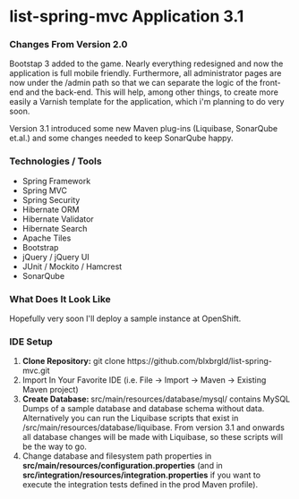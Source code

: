 list-spring-mvc Application 3.1
===============================

### Changes From Version 2.0

Bootstap 3 added to the game. Nearly everything redesigned and now the application is full mobile friendly. Furthermore, all administrator pages are now under the /admin path so that we can separate the logic of the front-end and the back-end. This will help, among other things, to create more easily a Varnish template for the application, which i'm planning to do very soon. 

Version 3.1 introduced some new Maven plug-ins (Liquibase, SonarQube et.al.) and some changes needed to keep SonarQube happy.

### Technologies / Tools

<ul>
<li>Spring Framework</li>
<li>Spring MVC</li>
<li>Spring Security</li>
<li>Hibernate ORM</li>
<li>Hibernate Validator</li>
<li>Hibernate Search</li>
<li>Apache Tiles</li>
<li>Bootstrap</li>
<li>jQuery / jQuery UI</li>
<li>JUnit / Mockito / Hamcrest</li>
<li>SonarQube</li>
</ul>

### What Does It Look Like

Hopefully very soon I'll deploy a sample instance at OpenShift.

### IDE Setup

<ol>
<li><strong>Clone Repository:</strong> git clone https://github.com/blxbrgld/list-spring-mvc.git</li>
<li>Import In Your Favorite IDE (i.e. File -> Import -> Maven -> Existing Maven project)</li>
<li><strong>Create Database: </strong>src/main/resources/database/mysql/ contains MySQL Dumps of a sample database and database schema without data. Alternatively you can run the Liquibase scripts that exist in /src/main/resources/database/liquibase. From version 3.1 and onwards all database changes will be made with Liquibase, so these scripts will be the way to go.</li>
<li>Change database and filesystem path properties in <strong>src/main/resources/configuration.properties</strong> (and in <strong>src/integration/resources/integration.properties</strong> if you want to execute the integration tests defined in the prod Maven profile).</li>
</ol>
